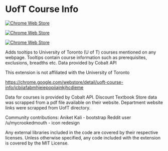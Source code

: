 # UofT Course Info


[![Chrome Web Store](https://img.shields.io/chrome-web-store/stars/jcbiiafabmhjeiepopiiajnkjhcdieme.svg)](https://chrome.google.com/webstore/detail/uoft-course-info/jcbiiafabmhjeiepopiiajnkjhcdieme)


[![Chrome Web Store](https://img.shields.io/chrome-web-store/users/jcbiiafabmhjeiepopiiajnkjhcdieme.svg)](https://chrome.google.com/webstore/detail/uoft-course-info/jcbiiafabmhjeiepopiiajnkjhcdieme)



[![Chrome Web Store](https://img.shields.io/chrome-web-store/v/jcbiiafabmhjeiepopiiajnkjhcdieme.svg)](https://chrome.google.com/webstore/detail/uoft-course-info/jcbiiafabmhjeiepopiiajnkjhcdieme)


Adds tooltips to University of Toronto (U of T) courses mentioned on any webpage. Tooltips contain course information such as prerequisites, exclusions, breadths etc. Data provided by Cobalt API

This extension is not affiliated with the University of Toronto

https://chrome.google.com/webstore/detail/uoft-course-info/jcbiiafabmhjeiepopiiajnkjhcdieme

Data for courses is provided by Cobalt API. Discount Textbook Store data was scrapped from a pdf file available on their website. Department website links were scrapped from UofT directory.

Community contributions:
Aniket Kali - bootstrap
Reddit user /u/mycrookedmouth - icon redesign

Any external libraries included in the code are covered by their respective licenses. 
Unless otherwise specified, any code included with the extension is covered by the MIT License.

